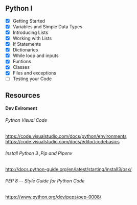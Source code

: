 ## Python I

- [x]  Getting Started
- [x]  Variables and Simple Data Types
- [x]  Introducing Lists
- [x]  Working with Lists 
- [x]  If Statements
- [x]  Dictionaries
- [x]  While loop and inputs
- [x]  Funtions
- [x]  Classes
- [x]  Files and exceptions
- [ ]  Testing your Code

## Resources 

#### Dev Eviroment 

###### Python Visual Code
https://code.visualstudio.com/docs/python/environments
https://code.visualstudio.com/docs/editor/codebasics 

######  Install Python 3 ,Pip and Pipenv
http://docs.python-guide.org/en/latest/starting/install3/osx/

###### PEP 8 -- Style Guide for Python Code
https://www.python.org/dev/peps/pep-0008/